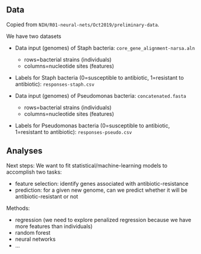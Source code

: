 ## Data

Copied from `NIH/R01-neural-nets/Oct2019/preliminary-data`.

We have two datasets

- Data input (genomes) of Staph bacteria: `core_gene_alignment-narsa.aln` 
    - rows=bacterial strains (individuals)
    - columns=nucleotide sites (features)
- Labels for Staph bacteria (0=susceptible to antibiotic, 1=resistant to antibiotic): `responses-staph.csv`

- Data input (genomes) of Pseudomonas bacteria: `concatenated.fasta`
    - rows=bacterial strains (individuals)
    - columns=nucleotide sites (features)
- Labels for Pseudomonas bacteria (0=susceptible to antibiotic, 1=resistant to antibiotic): `responses-pseudo.csv`

## Analyses

Next steps: We want to fit statistical/machine-learning models to accomplish two tasks:
- feature selection: identify genes associated with antibiotic-resistance
- prediction: for a given new genome, can we predict whether it will be antibiotic-resistant or not

Methods:
- regression (we need to explore penalized regression because we have more features than individuals)
- random forest
- neural networks
- ...
